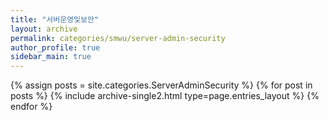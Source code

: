 ```yaml
---
title: "서버운영및보안"
layout: archive
permalink: categories/smwu/server-admin-security
author_profile: true
sidebar_main: true
---
```


{% assign posts = site.categories.ServerAdminSecurity %}
{% for post in posts %} {% include archive-single2.html type=page.entries_layout %} {% endfor %}